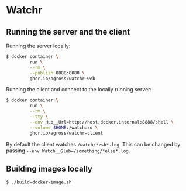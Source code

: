 # Watchr

## Running the server and the client

Running the server locally:

```sh
$ docker container \
         run \
         --rm \
         --publish 8888:8080 \
         ghcr.io/agross/watchr-web
```

Running the client and connect to the locally running server:

```sh
$ docker container \
         run \
         --rm \
         --tty \
         --env Hub__Url=http://host.docker.internal:8888/shell \
         --volume $HOME:/watch:ro \
         ghcr.io/agross/watchr-client
```

By default the client watches `/watch/*zsh*.log`. This can be changed by
passing `--env Watch__Glob=/something/*else*.log`.

## Building images locally

```sh
$ ./build-docker-image.sh
```
